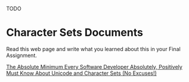 TODO

# Character Sets Documents

Read this web page and write what you learned about this in your Final Assignment.

[The Absolute Minimum Every Software Developer Absolutely, Positively Must Know About Unicode and Character Sets (No Excuses!)](http://www.joelonsoftware.com/articles/Unicode.html)